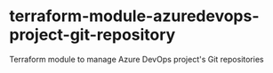 # terraform-module-azuredevops-project-git-repository
Terraform module to manage Azure DevOps project's Git repositories
